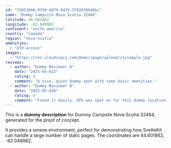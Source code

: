 ```yaml
---
id: "7d453806-9750-4679-9d29-37926f0548bc"
name: "Dummy Campsite Nova Scotia 32484"
latitude: 44.601862
longitude: -62.049982
continent: "north-america"
country: "canada"
region: "nova-scotia"
amenities:
  - "ATV-access"
images:
  - "https://res.cloudinary.com/demo/image/upload/v1/sample.jpg"
reviews:
  - author: "Dummy Reviewer A"
    date: "2025-04-015"
    rating: 4
    comment: "A nice, quiet dummy spot with some basic amenities."
  - author: "Dummy Reviewer B"
    date: "2025-05-010"
    rating: 4
    comment: "Found it easily. GPS was spot on for this dummy location."
---
```


This is a **dummy description** for Dummy Campsite Nova Scotia 32484, generated for the proof of concept.

It provides a serene environment, perfect for demonstrating how SvelteKit can handle a large number of static pages. The coordinates are 44.601862, -62.049982.
